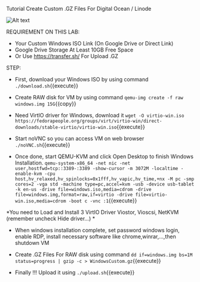 Tutorial Create Custom .GZ Files For Digital Ocean / Linode

![Alt text](https://canhme.com/wp-content/uploads/2018/09/DigitalOcean-Custom-Images.jpg "Screenshot")

REQUIREMENT ON THIS LAB:
 - Your Custom Windows ISO Link (On Google Drive or Direct Link)
 - Google Drive Storage At Least 10GB Free Space 
 - Or Use https://transfer.sh/ For Upload .GZ

STEP:
 
 - First, download your Windows ISO by using command `./download.sh`{{execute}}
 
 - Create RAW disk for VM by using command `qemu-img create -f raw windows.img 15G`{{copy}}
 
 - Need VirtIO driver for Windows, download it `wget -O virtio-win.iso https://fedorapeople.org/groups/virt/virtio-win/direct-downloads/stable-virtio/virtio-win.iso`{{execute}}

 - Start noVNC so you can access VM on web browser `./noVNC.sh`{{execute}}
 
 - Once done, start QEMU-KVM and click Open Desktop to finish Windows Installation.
 `qemu-system-x86_64 -net nic -net user,hostfwd=tcp::3389-:3389 -show-cursor -m 3072M -localtime -enable-kvm -cpu host,hv_relaxed,hv_spinlocks=0x1fff,hv_vapic,hv_time,+nx -M pc -smp cores=2 -vga std -machine type=pc,accel=kvm -usb -device usb-tablet -k en-us -drive file=windows.iso,media=cdrom -drive file=windows.img,format=raw,if=virtio -drive file=virtio-win.iso,media=cdrom -boot c -vnc :1`{{execute}}
 
 *You need to Load and Install 3 VirtIO Driver Viostor, Vioscsi, NetKVM (remember uncheck Hide driver...) *
 
 - When windows installation complete, set password windows login, enable RDP, install necessary software like chrome,winrar,...,then shutdown VM
 
 - Create .GZ Files For RAW disk using command `dd if=windows.img bs=1M status=progress | gzip -c > WindowsCustom.gz`{{execute}}
 
 - Finally !!! Upload it using `./upload.sh`{{execute}}
